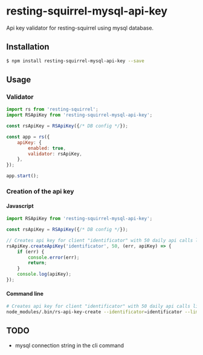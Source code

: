 # resting-squirrel-mysql-api-key
Api key validator for resting-squirrel using mysql database.

## Installation
```bash
$ npm install resting-squirrel-mysql-api-key --save
```

## Usage
### Validator
```javascript
import rs from 'resting-squirrel';
import RSApiKey from 'resting-squirrel-mysql-api-key';

const rsApiKey = RSApiKey({/* DB config */});

const app = rs({
    apiKey: {
        enabled: true,
        validator: rsApiKey,
    },
});

app.start();

```
### Creation of the api key
#### Javascript
```javascript
import RSApiKey from 'resting-squirrel-mysql-api-key';

const rsApiKey = RSApiKey({/* DB config */});

// Creates api key for client "identificator" with 50 daily api calls limit
rsApiKey.createApiKey('identificator', 50, (err, apiKey) => {
    if (err) {
        console.error(err);
        return;
    }
    console.log(apiKey);
});
```
#### Command line
```bash
# Creates api key for client "identificator" with 50 daily api calls limit
node_modules/.bin/rs-api-key-create --identificator=identificator --limit=50 --mysql-host=localhost --mysql-user=user --mysql-password=passwd --mysql-database=project_database
```

## TODO
- mysql connection string in the cli command